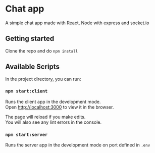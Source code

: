 # Chat app

A simple chat app made with React, Node with express and socket.io

## Getting started

Clone the repo and do `npm install`

## Available Scripts

In the project directory, you can run:

### `npm start:client`

Runs the client app in the development mode.\
Open [http://localhost:3000](http://localhost:3000) to view it in the browser.

The page will reload if you make edits.\
You will also see any lint errors in the console.

### `npm start:server`

Runs the server app in the development mode on port defined in `.env`